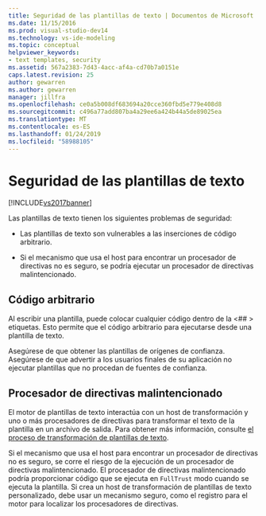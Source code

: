 ```yaml
---
title: Seguridad de las plantillas de texto | Documentos de Microsoft
ms.date: 11/15/2016
ms.prod: visual-studio-dev14
ms.technology: vs-ide-modeling
ms.topic: conceptual
helpviewer_keywords:
- text templates, security
ms.assetid: 567a2383-7d43-4acc-af4a-cd70b7a0151e
caps.latest.revision: 25
author: gewarren
ms.author: gewarren
manager: jillfra
ms.openlocfilehash: ce0a5b008df683694a20cce360fbd5e779e408d8
ms.sourcegitcommit: c496a77add807ba4a29ee6a424b44a5de89025ea
ms.translationtype: MT
ms.contentlocale: es-ES
ms.lasthandoff: 01/24/2019
ms.locfileid: "58988105"
---
```

# <a name="security-of-text-templates"></a>Seguridad de las plantillas de texto
[!INCLUDE[vs2017banner](../includes/vs2017banner.md)]

Las plantillas de texto tienen los siguientes problemas de seguridad:  
  
-   Las plantillas de texto son vulnerables a las inserciones de código arbitrario.  
  
-   Si el mecanismo que usa el host para encontrar un procesador de directivas no es seguro, se podría ejecutar un procesador de directivas malintencionado.  
  
## <a name="arbitrary-code"></a>Código arbitrario  
 Al escribir una plantilla, puede colocar cualquier código dentro de la \<## > etiquetas. Esto permite que el código arbitrario para ejecutarse desde una plantilla de texto.  
  
 Asegúrese de que obtener las plantillas de orígenes de confianza. Asegúrese de que advertir a los usuarios finales de su aplicación no ejecutar plantillas que no procedan de fuentes de confianza.  
  
## <a name="malicious-directive-processor"></a>Procesador de directivas malintencionado  
 El motor de plantillas de texto interactúa con un host de transformación y uno o más procesadores de directivas para transformar el texto de la plantilla en un archivo de salida. Para obtener más información, consulte [el proceso de transformación de plantillas de texto](../modeling/the-text-template-transformation-process.md).  
  
 Si el mecanismo que usa el host para encontrar un procesador de directivas no es seguro, se corre el riesgo de la ejecución de un procesador de directivas malintencionado. El procesador de directivas malintencionado podría proporcionar código que se ejecuta en `FullTrust` modo cuando se ejecuta la plantilla. Si crea un host de transformación de plantillas de texto personalizado, debe usar un mecanismo seguro, como el registro para el motor para localizar los procesadores de directivas.

